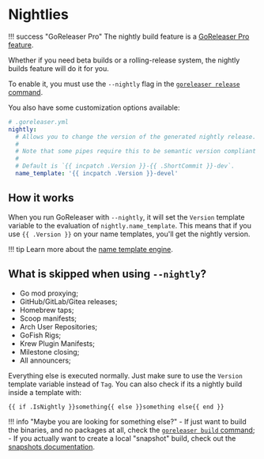 # Nightlies

!!! success "GoReleaser Pro"
    The nightly build feature is a [GoReleaser Pro feature](/pro/).

Whether if you need beta builds or a rolling-release system, the nightly builds feature will do it for you.

To enable it, you must use the `--nightly` flag in the [`goreleaser release` command](/cmd/goreleaser_release/).

You also have some customization options available:

```yaml
# .goreleaser.yml
nightly:
  # Allows you to change the version of the generated nightly release.
  #
  # Note that some pipes require this to be semantic version compliant (nfpm, for example).
  #
  # Default is `{{ incpatch .Version }}-{{ .ShortCommit }}-dev`.
  name_template: '{{ incpatch .Version }}-devel'
```

## How it works

When you run GoReleaser with `--nightly`, it will set the `Version` template variable to the evaluation of `nightly.name_template`.
This means that if you use `{{ .Version }}` on your name templates, you'll get the nightly version.

!!! tip
    Learn more about the [name template engine](/customization/templates/).

## What is skipped when using `--nightly`?

- Go mod proxying;
- GitHub/GitLab/Gitea releases;
- Homebrew taps;
- Scoop manifests;
- Arch User Repositories;
- GoFish Rigs;
- Krew Plugin Manifests;
- Milestone closing;
- All announcers;

Everything else is executed normally. Just make sure to use the `Version` template variable instead of `Tag`.
You can also check if its a nightly build inside a template with:

```
{{ if .IsNightly }}something{{ else }}something else{{ end }}
```

!!! info "Maybe you are looking for something else?"
    - If just want to build the binaries, and no packages at all, check the [`goreleaser build` command](/cmd/goreleaser_build/);
    - If you actually want to create a local "snapshot" build, check out the [snapshots documentation](/customization/snapshots/).

